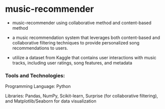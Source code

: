 # music-recommender
- music-recommender using collaborative method and content-based method

- a music recommendation system that leverages both content-based and collaborative filtering techniques to provide personalized song recommendations to users.

- utilize a dataset from Kaggle that contains user interactions with music tracks, including user ratings, song features, and metadata

### Tools and Technologies:
Programming Language: Python

Libraries: Pandas, NumPy, Scikit-learn, Surprise (for collaborative filtering), and Matplotlib/Seaborn for data visualization
